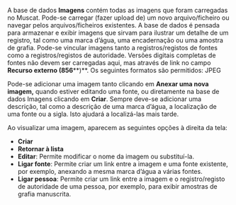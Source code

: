A base de dados **Imagens** contém todas as imagens que foram carregadas no Muscat. Pode-se carregar (fazer upload de) um novo arquivo/ficheiro ou navegar pelos arquivos/ficheiros existentes. A base de dados é pensada para armazenar e exibir imagens que sirvam para ilustrar um detalhe de um registro, tal como uma marca d’água, uma encadernação ou uma amostra de grafia. Pode-se vincular imagens tanto a registros/registos de fontes como a registros/registos de autoridade. Versões digitais completas de fontes não devem ser carregadas aqui, mas através de link no campo **Recurso externo (856****)**. Os seguintes formatos são permitidos: JPEG

Pode-se adicionar uma imagem tanto clicando em **Anexar uma nova imagem,** quando estiver editando uma fonte, ou diretamente na base de dados Imagens clicando em **Criar**. Sempre deve-se adicionar uma descrição, tal como a descrição de uma marca d’água, a localização de uma fonte ou a sigla. Isto ajudará a localizá-las mais tarde.

Ao visualizar uma imagem, aparecem as seguintes opções à direita da tela:
- **Criar**
- **Retornar à lista**
- **Editar**: Permite modificar o nome da imagem ou substituí-la.
- **Ligar fonte**: Permite criar um link entre a imagem e uma fonte existente, por exemplo, anexando a mesma marca d’água a várias fontes.
- **Ligar pessoa**: Permite criar um link entre a imagem e o registro/registo de autoridade de uma pessoa, por exemplo, para exibir amostras de grafia manuscrita.
